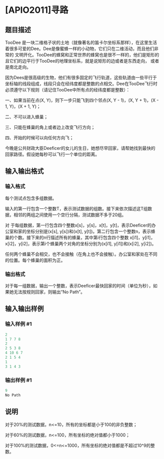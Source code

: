 # [APIO2011]寻路

## 题目描述

TooDee 是一块二维格子状的土地（就像著名的笛卡尔坐标系那样），在这里生活着很多可爱的Dee。Dee是像蜜蜂一样的小动物，它们只在二维活动，而且他们非常的 文明开化。TooDee的蜂窝和正常世界的蜂窝也是很不一样的，他们是矩形的且它们的边平行于TooDee的地理坐标系，就是说矩形的边或者是东西走向， 或者是南北走向。

因为Dees是很高级的生物，他们有很多固定的飞行轨道，这些轨道由一些平行于坐标轴的线段组成，线段只会在经纬度都是整数的点相交。Dee在TooDee飞行时必须遵守以下规则（请记住TooDee中所有点的经纬度都是整数）：

一、如果当前在点(X, Y)，则下一步只能飞到四个邻点(X, Y - 1)，(X, Y + 1)，(X - 1, Y)，(X + 1, Y)；

二、不可以进入蜂巢；

三、只能在蜂巢的角上或者边上改变飞行方向；

四、开始的时候可以向任何方向飞；

今晚是公共财政大臣Deeficer的女儿的生日，她想尽早回家，请帮她找到最快的回家路径。假设她每秒可以飞行一个单位的距离。

## 输入输出格式

### 输入格式

每个测试点包含多组数据。

输入的第一行包含一个整数T，表示测试数据的组数。接下来依次描述这T组数据，相邻的两组之间使用一个空行分隔，测试数据不多于20组。

对 于每组数据，第一行包含四个整数x[s]，y[s]，x[t]，y[t]，表示Deeficer的办公室和家的坐标分别是(x[s], y[s])和(x[t], y[t])。第二行包含一个整数n，表示蜂巢的个数。接下来的n行描述所有的蜂巢，其中第i行包含四个整数 x[i1]，y[i1]，x[i2]，y[i2]，表示第i个蜂巢两个对角的坐标分别为(x[i1], y[i1])和(x[i2], y[i2])。

任何两个蜂巢不会相交，也不会接触（在角上也不会接触）。办公室和家处在不同的位置。每个蜂巢的面积为正。

### 输出格式

对于每一组数据，输出一个整数，表示Deeficer最快回家的时间（单位为秒），如果她无法按规则回家，则输出“No Path”。

## 输入输出样例

### 输入样例 #1

```cpp
2
1 7 7 8
2
2 5 3 8
4 10 6 7
2 1 5 4
1
3 1 4 3
```


### 输出样例 #1

```cpp
9
No Path
```


## 说明

对于20%的测试数据，n<=10，所有的坐标都是小于100的非负整数；

对于60%的测试数据，n<=100，所有坐标的绝对值都小于1000；

对于100%的测试数据，0<=n<=1000，所有坐标的绝对值都是不超过10^9的整数。

